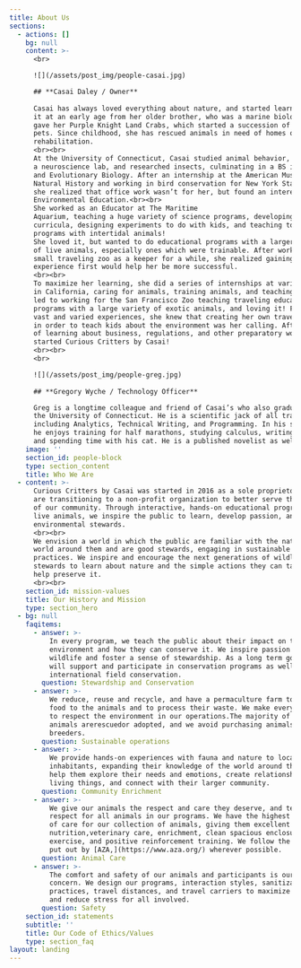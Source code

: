 ```yaml
---
title: About Us
sections:
  - actions: []
    bg: null
    content: >-
      <br>

      ![](/assets/post_img/people-casai.jpg)

      ## **Casai Daley / Owner**
      
      Casai has always loved everything about nature, and started learning about
      it at an early age from her older brother, who was a marine biologist. He
      gave her Purple Knight Land Crabs, which started a succession of numerous
      pets. Since childhood, she has rescued animals in need of homes or
      rehabilitation.
      <br><br>
      At the University of Connecticut, Casai studied animal behavior, worked in
      a neuroscience lab, and researched insects, culminating in a BS in Ecology
      and Evolutionary Biology. After an internship at the American Museum of
      Natural History and working in bird conservation for New York State Parks,
      she realized that office work wasn’t for her, but found an interest in
      Environmental Education.<br><br>
      She worked as an Educator at The Maritime
      Aquarium, teaching a huge variety of science programs, developing
      curricula, designing experiments to do with kids, and teaching touch tank
      programs with intertidal animals! 
      She loved it, but wanted to do educational programs with a larger variety
      of live animals, especially ones which were trainable. After working for a
      small traveling zoo as a keeper for a while, she realized gaining more
      experience first would help her be more successful.
      <br><br>
      To maximize her learning, she did a series of internships at various zoos
      in California, caring for animals, training animals, and teaching. This
      led to working for the San Francisco Zoo teaching traveling educational
      programs with a large variety of exotic animals, and loving it! From those
      vast and varied experiences, she knew that creating her own traveling zoo
      in order to teach kids about the environment was her calling. After years
      of learning about business, regulations, and other preparatory work, she
      started Curious Critters by Casai!
      <br><br>
      <br>

      ![](/assets/post_img/people-greg.jpg)
      
      ## **Gregory Wyche / Technology Officer**

      Greg is a longtime colleague and friend of Casai’s who also graduated from
      the University of Connecticut. He is a scientific jack of all trades,
      including Analytics, Technical Writing, and Programming. In his spare time
      he enjoys training for half marathons, studying calculus, writing fiction,
      and spending time with his cat. He is a published novelist as well!
    image: ''
    section_id: people-block
    type: section_content
    title: Who We Are
  - content: >-
      Curious Critters by Casai was started in 2016 as a sole proprietorship. We
      are transitioning to a non-profit organization to better serve the needs
      of our community. Through interactive, hands-on educational programs with
      live animals, we inspire the public to learn, develop passion, and act as
      environmental stewards.
      <br><br>
      We envision a world in which the public are familiar with the natural
      world around them and are good stewards, engaging in sustainable
      practices. We inspire and encourage the next generations of wildlife
      stewards to learn about nature and the simple actions they can take to
      help preserve it.
      <br><br>
    section_id: mission-values
    title: Our History and Mission
    type: section_hero
  - bg: null
    faqitems:
      - answer: >-
          In every program, we teach the public about their impact on the
          environment and how they can conserve it. We inspire passion for
          wildlife and foster a sense of stewardship. As a long term goal, we
          will support and participate in conservation programs as well as
          international field conservation.
        question: Stewardship and Conservation
      - answer: >-
          We reduce, reuse and recycle, and have a permaculture farm to supply
          food to the animals and to process their waste. We make every effort
          to respect the environment in our operations.The majority of our
          animals arerescuedor adopted, and we avoid purchasing animals from
          breeders.
        question: Sustainable operations
      - answer: >-
          We provide hands-on experiences with fauna and nature to local
          inhabitants, expanding their knowledge of the world around them. We
          help them explore their needs and emotions, create relationships with
          living things, and connect with their larger community.
        question: Community Enrichment
      - answer: >-
          We give our animals the respect and care they deserve, and teach
          respect for all animals in our programs. We have the highest standards
          of care for our collection of animals, giving them excellent
          nutrition,veterinary care, enrichment, clean spacious enclosures,
          exercise, and positive reinforcement training. We follow the policies
          put out by [AZA,](https://www.aza.org/) wherever possible.
        question: Animal Care
      - answer: >-
          The comfort and safety of our animals and participants is our utmost
          concern. We design our programs, interaction styles, sanitization
          practices, travel distances, and travel carriers to maximize safety
          and reduce stress for all involved.
        question: Safety
    section_id: statements
    subtitle: ''
    title: Our Code of Ethics/Values
    type: section_faq
layout: landing
---
```


